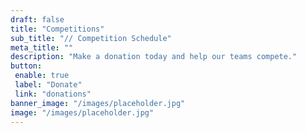 ```yaml
---
draft: false
title: "Competitions"
sub_title: "// Competition Schedule"
meta_title: ""
description: "Make a donation today and help our teams compete."
button:
 enable: true
 label: "Donate"
 link: "donations"
banner_image: "/images/placeholder.jpg"
image: "/images/placeholder.jpg"
---
```


